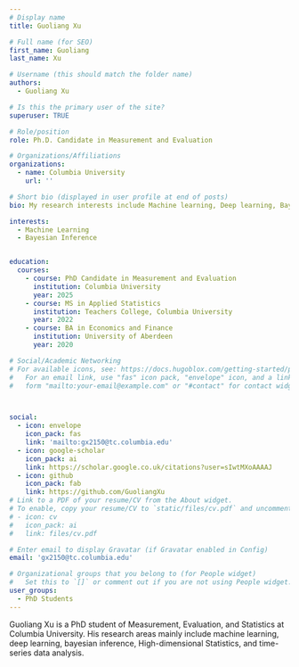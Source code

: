 ```yaml
---
# Display name
title: Guoliang Xu

# Full name (for SEO)
first_name: Guoliang 
last_name: Xu

# Username (this should match the folder name)
authors:
  - Guoliang Xu

# Is this the primary user of the site?
superuser: TRUE

# Role/position
role: Ph.D. Candidate in Measurement and Evaluation 

# Organizations/Affiliations
organizations:
  - name: Columbia University
    url: ''

# Short bio (displayed in user profile at end of posts)
bio: My research interests include Machine learning, Deep learning, Bayesian Data Analysis, and data modelling.

interests:
  - Machine Learning
  - Bayesian Inference


education:
  courses:
    - course: PhD Candidate in Measurement and Evaluation
      institution: Columbia University
      year: 2025
    - course: MS in Applied Statistics
      institution: Teachers College, Columbia University
      year: 2022
    - course: BA in Economics and Finance
      institution: University of Aberdeen
      year: 2020

# Social/Academic Networking
# For available icons, see: https://docs.hugoblox.com/getting-started/page-builder/#icons
#   For an email link, use "fas" icon pack, "envelope" icon, and a link in the
#   form "mailto:your-email@example.com" or "#contact" for contact widget.



social:
  - icon: envelope
    icon_pack: fas
    link: 'mailto:gx2150@tc.columbia.edu'
  - icon: google-scholar
    icon_pack: ai
    link: https://scholar.google.co.uk/citations?user=sIwtMXoAAAAJ
  - icon: github
    icon_pack: fab
    link: https://github.com/GuoliangXu
# Link to a PDF of your resume/CV from the About widget.
# To enable, copy your resume/CV to `static/files/cv.pdf` and uncomment the lines below.
# - icon: cv
#   icon_pack: ai
#   link: files/cv.pdf

# Enter email to display Gravatar (if Gravatar enabled in Config)
email: 'gx2150@tc.columbia.edu'

# Organizational groups that you belong to (for People widget)
#   Set this to `[]` or comment out if you are not using People widget.
user_groups:
  - PhD Students
---
```


Guoliang Xu is a PhD student of Measurement, Evaluation, and Statistics at Columbia University. His research areas mainly include machine learning, deep learning, bayesian inference, High-dimensional Statistics, and time-series data analysis. 


